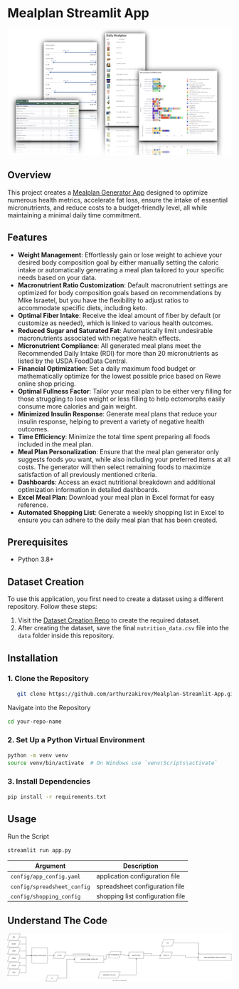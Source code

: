 # Mealplan Streamlit App
![Mealplan-App-Thumbnail](images/mealplan-app-thumbnail.png)

## Overview

This project creates a [Mealplan Generator App](https://arthurzakirov-mealplan.streamlit.app/) designed to optimize numerous health metrics, accelerate fat loss, ensure the intake of essential micronutrients, and reduce costs to a budget-friendly level, all while maintaining a minimal daily time commitment.

## Features
 
- **Weight Management**: Effortlessly gain or lose weight to achieve your desired body composition goal by either manually setting the caloric intake or automatically generating a meal plan tailored to your specific needs based on your data.
- **Macronutrient Ratio Customization**: Default macronutrient settings are optimized for body composition goals based on recommendations by Mike Israetel, but you have the flexibility to adjust ratios to accommodate specific diets, including keto.
- **Optimal Fiber Intake**: Receive the ideal amount of fiber by default (or customize as needed), which is linked to various health outcomes.
- **Reduced Sugar and Saturated Fat**: Automatically limit undesirable macronutrients associated with negative health effects.
- **Micronutrient Compliance**: All generated meal plans meet the Recommended Daily Intake (RDI) for more than 20 micronutrients as listed by the USDA FoodData Central.
- **Financial Optimization**: Set a daily maximum food budget or mathematically optimize for the lowest possible price based on Rewe online shop pricing.
- **Optimal Fullness Factor**: Tailor your meal plan to be either very filling for those struggling to lose weight or less filling to help ectomorphs easily consume more calories and gain weight.
- **Minimized Insulin Response**: Generate meal plans that reduce your insulin response, helping to prevent a variety of negative health outcomes.
- **Time Efficiency**: Minimize the total time spent preparing all foods included in the meal plan.
- **Meal Plan Personalization**: Ensure that the meal plan generator only suggests foods you want, while also including your preferred items at all costs. The generator will then select remaining foods to maximize satisfaction of all previously mentioned criteria.
- **Dashboards**: Access an exact nutritional breakdown and additional optimization information in detailed dashboards.
- **Excel Meal Plan**: Download your meal plan in Excel format for easy reference.
- **Automated Shopping List**: Generate a weekly shopping list in Excel to ensure you can adhere to the daily meal plan that has been created.


## Prerequisites
- Python 3.8+

## Dataset Creation

To use this application, you first need to create a dataset using a different repository. Follow these steps:

1. Visit the [Dataset Creation Repo](https://github.com/ArthurZakirov/Food-Data-Pipeline) to create the required dataset.
2. After creating the dataset, save the final `nutrition_data.csv` file into the `data` folder inside this repository.

## Installation

### 1. **Clone the Repository**

```bash
   git clone https://github.com/arthurzakirov/Mealplan-Streamlit-App.git
 ```

 Navigate into the Repository
```bash
cd your-repo-name
```

### 2. **Set Up a Python Virtual Environment**
```bash
python -m venv venv
source venv/bin/activate  # On Windows use `venv\Scripts\activate`
 ```
### 3. **Install Dependencies**
```bash
pip install -r requirements.txt
```

## Usage
Run the Script
```bash
streamlit run app.py 
```

| Argument            |	Description                             |
|---------------------|-----------------------------------------|
| ```config/app_config.yaml``` | application configuration file |
| ```config/spreadsheet_config``` | spreadsheet configuration file |
| ```config/shopping_config```   | shopping list configuration file|


## Understand The Code
![Data-Flowchart](images/Mealplan%20Generator%20Optimization.drawio.svg)
